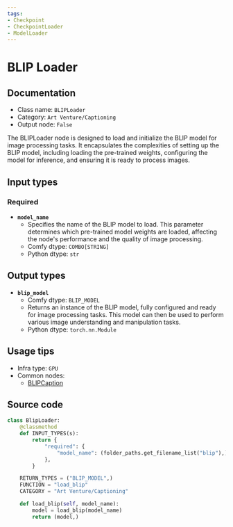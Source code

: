 ```yaml
---
tags:
- Checkpoint
- CheckpointLoader
- ModelLoader
---
```


# BLIP Loader
## Documentation
- Class name: `BLIPLoader`
- Category: `Art Venture/Captioning`
- Output node: `False`

The BLIPLoader node is designed to load and initialize the BLIP model for image processing tasks. It encapsulates the complexities of setting up the BLIP model, including loading the pre-trained weights, configuring the model for inference, and ensuring it is ready to process images.
## Input types
### Required
- **`model_name`**
    - Specifies the name of the BLIP model to load. This parameter determines which pre-trained model weights are loaded, affecting the node's performance and the quality of image processing.
    - Comfy dtype: `COMBO[STRING]`
    - Python dtype: `str`
## Output types
- **`blip_model`**
    - Comfy dtype: `BLIP_MODEL`
    - Returns an instance of the BLIP model, fully configured and ready for image processing tasks. This model can then be used to perform various image understanding and manipulation tasks.
    - Python dtype: `torch.nn.Module`
## Usage tips
- Infra type: `GPU`
- Common nodes:
    - [BLIPCaption](../../comfyui-art-venture/Nodes/BLIPCaption.md)



## Source code
```python
class BlipLoader:
    @classmethod
    def INPUT_TYPES(s):
        return {
            "required": {
                "model_name": (folder_paths.get_filename_list("blip"),),
            },
        }

    RETURN_TYPES = ("BLIP_MODEL",)
    FUNCTION = "load_blip"
    CATEGORY = "Art Venture/Captioning"

    def load_blip(self, model_name):
        model = load_blip(model_name)
        return (model,)

```
